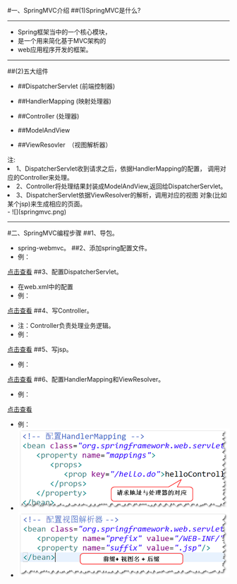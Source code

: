 #一、SpringMVC介绍
##(1)SpringMVC是什么?

----------
- Spring框架当中的一个核心模块，
- 是一个用来简化基于MVC架构的 
- web应用程序开发的框架。

----------
##(2)五大组件
- ##DispatcherServlet (前端控制器)

- ##HandlerMapping	(映射处理器)

- ##Controller (处理器)

- ##ModelAndView

- ##ViewResovler　（视图解析器）

<div class="bg-blue">注:

<li>1、DispatcherServlet收到请求之后，依据HandlerMapping的配置， 调用对应的Controller来处理。</li>

<li>2、Controller将处理结果封装成ModelAndView,返回给DispatcherServlet。 </li>

<li>3、DispatcherServlet依据ViewResolver的解析，调用对应的视图 对象(比如某个jsp)来生成相应的页面。 </li>

</div>
- ![](springmvc.png)

----------
#二、SpringMVC编程步骤
##1、导包。
- spring-webmvc。
##2、添加spring配置文件。
- <div class="bg-blue">例：</div>
[点击查看](demo/SpringMVC编程步骤/applicationContext.xml)
##3、配置DispatcherServlet。
- 在web.xml中的配置
- <div class="bg-blue">例：</div>
[点击查看](demo/SpringMVC编程步骤/web.xml)
##4、写Controller。
- 注：Controller负责处理业务逻辑。
- <div class="bg-blue">例：</div>
[点击查看](demo/SpringMVC编程步骤/HelloController.java)
##5、写jsp。
- <div class="bg-blue">例：</div>
[点击查看](demo/SpringMVC编程步骤/hello.jsp)
##6、配置HandlerMapping和ViewResolver。
- <div class="bg-blue">例：</div>
[点击查看](demo/SpringMVC编程步骤/applicationContext.xml)
- <div class="bg-blue">例：</div>
- ![](s1.png)
- ![](s2.png)